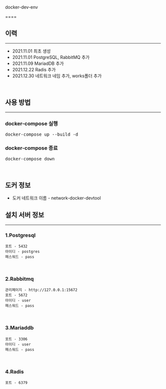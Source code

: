 docker-dev-env

====

## 이력
----
* 2021.11.01 최초 생성
* 2021.11.01 PostgreSQL, RabbitMQ 추가
* 2021.11.09 MariadDB 추가
* 2021.12.22 Radis 추가
* 2021.12.30 네트워크 네임 추가, works폴더 추가

</br>

## 사용 방법 
----
### docker-compose 실행
<pre>
docker-compose up --build -d
</pre>

### docker-compose 종료
<pre>
docker-compose down
</pre>

</br>

## 도커 정보
+  도커 네트워크 이름 - network-docker-devtool

## 설치 서버 정보
----
### 1.Postgresql
```
포트 - 5432
아이디 - postgres
패스워드 - pass
```

</br>

### 2.Rabbitmq
```
관리페이지 - http://127.0.0.1:15672
포트 - 5672
아이디 - user
패스워드 - pass
```
</br>

### 3.Mariaddb
```
포트 - 3306
아이디 - user
패스워드 - pass
```

</br>

### 4.Radis
```
포트 - 6379
```